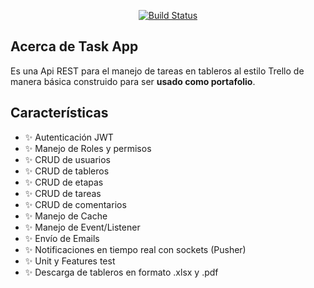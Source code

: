 <p align="center">
<a href="https://github.com/zockfoul/task-app-api/actions/workflows/ci.yml"><img src="https://github.com/zockfoul/task-app-api/actions/workflows/ci.yml/badge.svg" alt="Build Status"></img></a>
</p>


## Acerca de Task App

Es una Api REST para el manejo de tareas en tableros al estilo Trello de manera básica construido para ser **usado como portafolio**.

## Características

- ✨ Autenticación JWT
- ✨ Manejo de Roles y permisos
- ✨ CRUD de usuarios
- ✨ CRUD de tableros
- ✨ CRUD de etapas
- ✨ CRUD de tareas
- ✨ CRUD de comentarios
- ✨ Manejo de Cache
- ✨ Manejo de Event/Listener
- ✨ Envío de Emails
- ✨ Notificaciones en tiempo real con sockets (Pusher)
- ✨ Unit y Features test
- ✨ Descarga de tableros en formato .xlsx y .pdf

